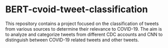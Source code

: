 # BERT-cvoid-tweet-classification
This repository contains a project focused on the classification of tweets from various sources to determine their relevance to COVID-19. The aim is to analyze and categorize tweets from different CDC accounts and CNN to distinguish between COVID-19 related tweets and other tweets.
